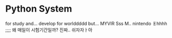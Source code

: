 # Python System

for study
and...
develop for
worlddddd
but...
MYVIR
Sss
M..
nintendo
ㅐhhhh
;;;;
왜 매일이 시험기간일까?
진짜..
쉬자자ㅏ아
